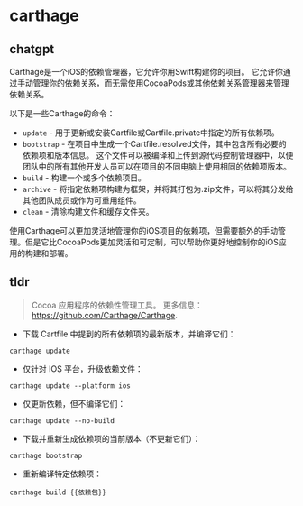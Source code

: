 # carthage 
## chatgpt 
Carthage是一个iOS的依赖管理器，它允许你用Swift构建你的项目。 它允许你通过手动管理你的依赖关系，而无需使用CocoaPods或其他依赖关系管理器来管理依赖关系。 

以下是一些Carthage的命令：

- `update` - 用于更新或安装Cartfile或Cartfile.private中指定的所有依赖项。
- `bootstrap` - 在项目中生成一个Cartfile.resolved文件，其中包含所有必要的依赖项和版本信息。 这个文件可以被编译和上传到源代码控制管理器中，以便团队中的所有其他开发人员可以在项目的不同电脑上使用相同的依赖项版本。
- `build` - 构建一个或多个依赖项目。
- `archive` - 将指定依赖项构建为框架，并将其打包为.zip文件，可以将其分发给其他团队成员或作为可重用组件。
- `clean` - 清除构建文件和缓存文件夹。 

使用Carthage可以更加灵活地管理你的iOS项目的依赖项，但需要额外的手动管理。但是它比CocoaPods更加灵活和可定制，可以帮助你更好地控制你的iOS应用的构建和部署。 

## tldr 
 
> Cocoa 应用程序的依赖性管理工具。
> 更多信息：<https://github.com/Carthage/Carthage>.

- 下载 Cartfile 中提到的所有依赖项的最新版本，并编译它们：

`carthage update`

- 仅针对 IOS 平台，升级依赖文件：

`carthage update --platform ios`

- 仅更新依赖，但不编译它们：

`carthage update --no-build`

- 下载并重新生成依赖项的当前版本（不更新它们）：

`carthage bootstrap`

- 重新编译特定依赖项：

`carthage build {{依赖包}}`
